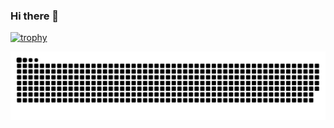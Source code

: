 ### Hi there 👋
[![trophy](https://github-profile-trophy.vercel.app/?username=Xstoudi&theme=onedark)](https://github.com/ryo-ma/github-profile-trophy)

![github contribution grid snake animation](https://raw.githubusercontent.com/platane/platane/output/github-contribution-grid-snake.svg)


<!--
**Xstoudi/Xstoudi** is a ✨ _special_ ✨ repository because its `README.md` (this file) appears on your GitHub profile.

Here are some ideas to get you started:

- 🔭 I’m currently working on ...
- 🌱 I’m currently learning ...
- 👯 I’m looking to collaborate on ...
- 🤔 I’m looking for help with ...
- 💬 Ask me about ...
- 📫 How to reach me: ...
- 😄 Pronouns: ...
- ⚡ Fun fact: ...
-->
<a rel="me" style="display: none" href="https://tooting.ch/@xavier">Mastodon</a>
